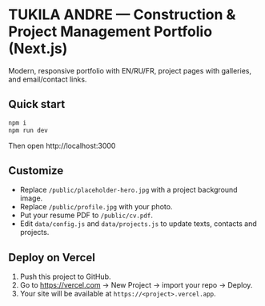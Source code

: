 # TUKILA ANDRE — Construction & Project Management Portfolio (Next.js)

Modern, responsive portfolio with EN/RU/FR, project pages with galleries, and email/contact links.

## Quick start
```bash
npm i
npm run dev
```
Then open http://localhost:3000

## Customize
- Replace `/public/placeholder-hero.jpg` with a project background image.
- Replace `/public/profile.jpg` with your photo.
- Put your resume PDF to `/public/cv.pdf`.
- Edit `data/config.js` and `data/projects.js` to update texts, contacts and projects.

## Deploy on Vercel
1. Push this project to GitHub.
2. Go to https://vercel.com → New Project → import your repo → Deploy.
3. Your site will be available at `https://<project>.vercel.app`.
